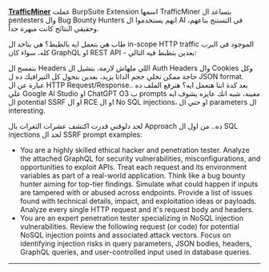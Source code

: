 **[TrafficMiner](https://github.com/deepstrikeio/TrafficMiner)**
عملت BurpSuite Extension اسمها TrafficMiner بتساعد ال pentesters وال Bug Bounty Hunters انهم يستخدموا ال AI في التستنج بتاعهم، وحقيقي النتائج كانت مبهرة جداً.

طاب هي بتعمل ايه بالظبط؟ هي بتاخد ال in-scope HTTP traffic الموجود في البرب كله، سواء كان GraphQL او REST API - بعدين بتظبط فيه التالي:

بتمسح ال Headers اللي ملهاش لازمة، بتشيل ال Auth Headers وال Cookies وكل حاجة ممكن تخلي حجم الداتا يزيد، بعدين بتحول كل التيرافيك ده ل JSON format. عبارة عن ال HTTP Request/Response.. بعد كدة انتا هتعمل ايه؟ هترفع الملف ده علي Google AI Studio او ChatGPT O3 ب prompts معينة، شبه انك عايزه يشوف ايه ال potential SSRF او ال RCE او ال No SQL injections، او حتي ال parameters ال interesting.

لحد دلوقتي قدرت اكتشف عشرات الثغرات بال Approach ده.. من اول ال SQL injections لحد ال SSRF
prompt examples:
- You are a highly skilled ethical hacker and penetration tester. Analyze the attached GraphQL for security vulnerabilities, misconfigurations, and opportunities to exploit APIs. Treat each request and its environment variables as part of a real-world application. Think like a bug bounty hunter aiming for top-tier findings. Simulate what could happen if inputs are tampered with or abused across endpoints. Provide a list of issues found with technical details, impact, and exploitation ideas or payloads. Analyze every single HTTP request and it's request body and headers.
- You are an expert penetration tester specializing in NoSQL injection vulnerabilities. Review the following request (or code) for potential NoSQL injection points and associated attack vectors. Focus on identifying injection risks in query parameters, JSON bodies, headers, GraphQL queries, and user-controlled input used in database queries.

---
